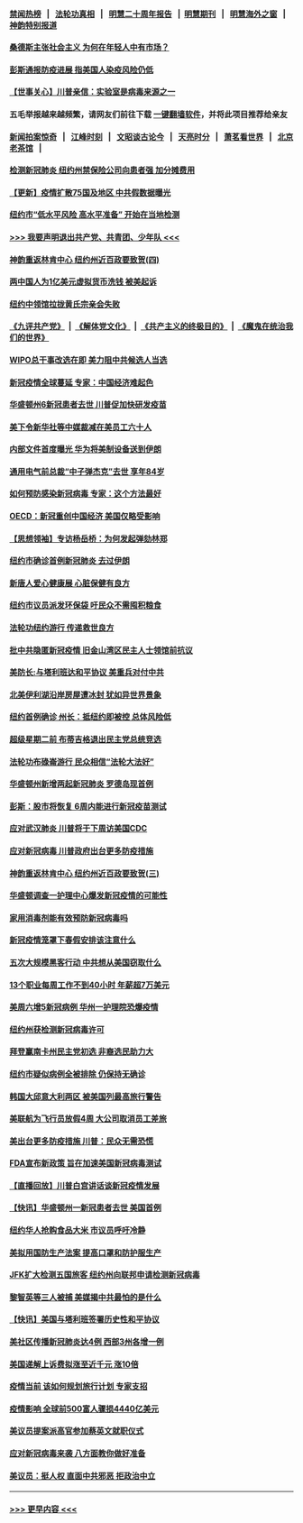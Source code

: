 #### [禁闻热榜](热点新闻.md?=0)  &nbsp;&nbsp;|&nbsp;&nbsp; [法轮功真相](https://github.com/gfw-breaker/truth/blob/master/README.md?=0) &nbsp;&nbsp;|&nbsp;&nbsp; [明慧二十周年报告](https://github.com/gfw-breaker/mh-reports/blob/master/README.md?=0) &nbsp;&nbsp;|&nbsp;&nbsp;[明慧期刊](https://github.com/gfw-breaker/mh-qikan) &nbsp;&nbsp;|&nbsp;&nbsp; [明慧海外之窗](https://github.com/gfw-breaker/mh-news/blob/master/README.md?=0) &nbsp;&nbsp;|&nbsp;&nbsp; [神韵特别报道](https://github.com/gfw-breaker/mh-news/blob/master/shenyun.md?=0)
#### [桑德斯主张社会主义 为何在年轻人中有市场？](../pages/nsc412/n11911086.md?t=03031802) 
#### [彭斯通报防疫进展 指美国人染疫风险仍低](../pages/nsc412/n11910872.md?t=03031802) 
#### [【世事关心】川普亲信：实验室是病毒来源之一](../pages/nsc412/n11910876.md?t=03031802) 
#### 五毛举报越来越频繁，请网友们前往下载 [一键翻墙软件](https://github.com/gfw-breaker/ssr-accounts)，并将此项目推荐给亲友
#### [新闻拍案惊奇](https://github.com/gfw-breaker/banned-news/blob/master/pages/link4.md) &nbsp;&nbsp;|&nbsp;&nbsp; [江峰时刻](https://github.com/gfw-breaker/banned-news/blob/master/pages/link4.md) &nbsp;&nbsp;|&nbsp;&nbsp; [文昭谈古论今](https://github.com/gfw-breaker/banned-news/blob/master/pages/link4.md) &nbsp;&nbsp;|&nbsp;&nbsp; [天亮时分](https://github.com/gfw-breaker/banned-news/blob/master/pages/link4.md) &nbsp;&nbsp;|&nbsp;&nbsp; [萧茗看世界](https://github.com/gfw-breaker/banned-news/blob/master/pages/link4.md) &nbsp;&nbsp;|&nbsp;&nbsp; [北京老茶馆](https://github.com/gfw-breaker/banned-news/blob/master/pages/link4.md) &nbsp;&nbsp;|&nbsp;&nbsp; 
#### [检测新冠肺炎 纽约州禁保险公司向患者强 加分摊费用](../pages/nsc412/n11911167.md?t=03031802) 
#### [【更新】疫情扩散75国及地区 中共假数据曝光](../pages/nsc412/n11890652.md?t=03031802) 
#### [纽约市“低水平风险 高水平准备” 开始在当地检测](../pages/nsc412/n11911154.md?t=03031802) 
#### [>>> 我要声明退出共产党、共青团、少年队 <<<](https://github.com/begood0513/goodnews/blob/master/quit/letter.md) 
#### [神韵重返林肯中心 纽约州近百政要致贺(四)](../pages/nsc412/n11908757.md?t=03031802) 
#### [两中国人为1亿美元虚拟货币洗钱 被美起诉](../pages/nsc412/n11910880.md?t=03031802) 
#### [纽约中领馆拉拢黄氏宗亲会失败](../pages/nsc412/n11910480.md?t=03031802) 
#### [《九评共产党》](https://github.com/begood0513/9ping.md/blob/master/README.md) &nbsp;|&nbsp; [《解体党文化》](../../../../jtdwh.md/blob/master/README.md)  &nbsp;|&nbsp; [《共产主义的终极目的》](../../../../gczydzjmd.md/blob/master/README.md) &nbsp;|&nbsp; [《魔鬼在统治我们的世界》](../../../../mgztzwmdsj.md/blob/master/README.md) 
#### [WIPO总干事改选在即 美力阻中共候选人当选](../pages/nsc412/n11910464.md?t=03031802) 
#### [新冠疫情全球蔓延 专家：中国经济难起色](../pages/nsc412/n11910439.md?t=03031802) 
#### [华盛顿州6新冠患者去世 川普促加快研发疫苗](../pages/nsc412/n11910399.md?t=03031802) 
#### [美下令新华社等中媒裁减在美员工六十人](../pages/nsc412/n11910256.md?t=03031802) 
#### [内部文件首度曝光 华为将美制设备送到伊朗](../pages/nsc412/n11910211.md?t=03031802) 
#### [通用电气前总裁“中子弹杰克”去世 享年84岁](../pages/nsc412/n11910095.md?t=03031802) 
#### [如何预防感染新冠病毒 专家：这个方法最好](../pages/nsc412/n11909928.md?t=03031802) 
#### [OECD：新冠重创中国经济 美国仅略受影响](../pages/nsc412/n11910023.md?t=03031802) 
#### [【思想领袖】专访杨岳桥：为何发起弹劾林郑](../pages/nsc412/n11810919.md?t=03031802) 
#### [纽约市确诊首例新冠肺炎  去过伊朗](../pages/nsc412/n11908737.md?t=03031802) 
#### [新唐人爱心健康展  心脏保健有良方](../pages/nsc412/n11908619.md?t=03031802) 
#### [纽约市议员派发环保袋  吁民众不需囤积粮食](../pages/nsc412/n11908742.md?t=03031802) 
#### [法轮功纽约游行 传递救世良方](../pages/nsc412/n11907831.md?t=03031802) 
#### [批中共隐匿新冠疫情  旧金山湾区民主人士领馆前抗议](../pages/nsc412/n11908761.md?t=03031802) 
#### [美防长:与塔利班达和平协议 美重兵对付中共](../pages/nsc412/n11908366.md?t=03031802) 
#### [北美伊利湖沿岸房屋遭冰封 犹如异世界景象](../pages/nsc412/n11908465.md?t=03031802) 
#### [纽约首例确诊 州长：抵纽约即被控 总体风险低](../pages/nsc412/n11908143.md?t=03031802) 
#### [超级星期二前 布蒂吉格退出民主党总统竞选](../pages/nsc412/n11908156.md?t=03031802) 
#### [法轮功布碌崙游行 民众相信“法轮大法好”](../pages/nsc412/n11907645.md?t=03031802) 
#### [华盛顿州新增两起新冠肺炎 罗德岛现首例](../pages/nsc412/n11907757.md?t=03031802) 
#### [彭斯：股市将恢复 6周内能进行新冠疫苗测试](../pages/nsc412/n11907550.md?t=03031802) 
#### [应对武汉肺炎 川普将于下周访美国CDC](../pages/nsc412/n11907493.md?t=03031802) 
#### [应对新冠病毒 川普政府出台更多防疫措施](../pages/nsc412/n11907354.md?t=03031802) 
#### [神韵重返林肯中心 纽约州近百政要致贺(三)](../pages/nsc412/n11904356.md?t=03031802) 
#### [华盛顿调查一护理中心爆发新冠疫情的可能性](../pages/nsc412/n11907230.md?t=03031802) 
#### [家用消毒剂能有效预防新冠病毒吗](../pages/nsc412/n11905553.md?t=03031802) 
#### [新冠疫情笼罩下春假安排该注意什么](../pages/nsc412/n11906890.md?t=03031802) 
#### [五次大规模黑客行动 中共想从美国窃取什么](../pages/nsc412/n11899124.md?t=03031802) 
#### [13个职业每周工作不到40小时 年薪超7万美元](../pages/nsc412/n11893686.md?t=03031802) 
#### [美周六增5新冠病例 华州一护理院恐爆疫情](../pages/nsc412/n11905823.md?t=03031802) 
#### [纽约州获检测新冠病毒许可](../pages/nsc412/n11906069.md?t=03031802) 
#### [拜登赢南卡州民主党初选 非裔选民助力大](../pages/nsc412/n11905930.md?t=03031802) 
#### [纽约市疑似病例全被排除 仍保持无确诊](../pages/nsc412/n11906039.md?t=03031802) 
#### [韩国大邱意大利两区 被美国列最高旅行警告](../pages/nsc412/n11905944.md?t=03031802) 
#### [美联航为飞行员放假4周 大公司取消员工差旅](../pages/nsc412/n11905894.md?t=03031802) 
#### [美出台更多防疫措施 川普：民众无需恐慌](../pages/nsc412/n11905747.md?t=03031802) 
#### [FDA宣布新政策 旨在加速美国新冠病毒测试](../pages/nsc412/n11905693.md?t=03031802) 
#### [【直播回放】川普白宫讲话谈新冠疫情发展](../pages/nsc412/n11905588.md?t=03031802) 
#### [【快讯】华盛顿州一新冠患者去世 美国首例](../pages/nsc412/n11905571.md?t=03031802) 
#### [纽约华人抢购食品大米 市议员呼吁冷静](../pages/nsc412/n11904453.md?t=03031802) 
#### [美拟用国防生产法案 提高口罩和防护服生产](../pages/nsc412/n11905517.md?t=03031802) 
#### [JFK扩大检测五国旅客 纽约州向联邦申请检测新冠病毒](../pages/nsc412/n11905491.md?t=03031802) 
#### [黎智英等三人被捕 美媒揭中共最怕的是什么](../pages/nsc412/n11905316.md?t=03031802) 
#### [【快讯】美国与塔利班签署历史性和平协议](../pages/nsc412/n11905172.md?t=03031802) 
#### [美社区传播新冠肺炎达4例 西部3州各增一例](../pages/nsc412/n11904070.md?t=03031802) 
#### [美国递解上诉费拟涨至近千元  涨10倍](../pages/nsc412/n11904466.md?t=03031802) 
#### [疫情当前 该如何规划旅行计划 专家支招](../pages/nsc412/n11903865.md?t=03031802) 
#### [疫情影响 全球前500富人骤损4440亿美元](../pages/nsc412/n11904283.md?t=03031802) 
#### [美议员提案派高官参加蔡英文就职仪式](../pages/nsc412/n11904166.md?t=03031802) 
#### [应对新冠病毒来袭 八方面教你做好准备](../pages/nsc412/n11903736.md?t=03031802) 
#### [美议员：挺人权 直面中共邪恶 拒政治中立](../pages/nsc412/n11903790.md?t=03031802) 

----
#### [ >>> 更早内容 <<< ](../indexes/nsc412-earlier.md)

